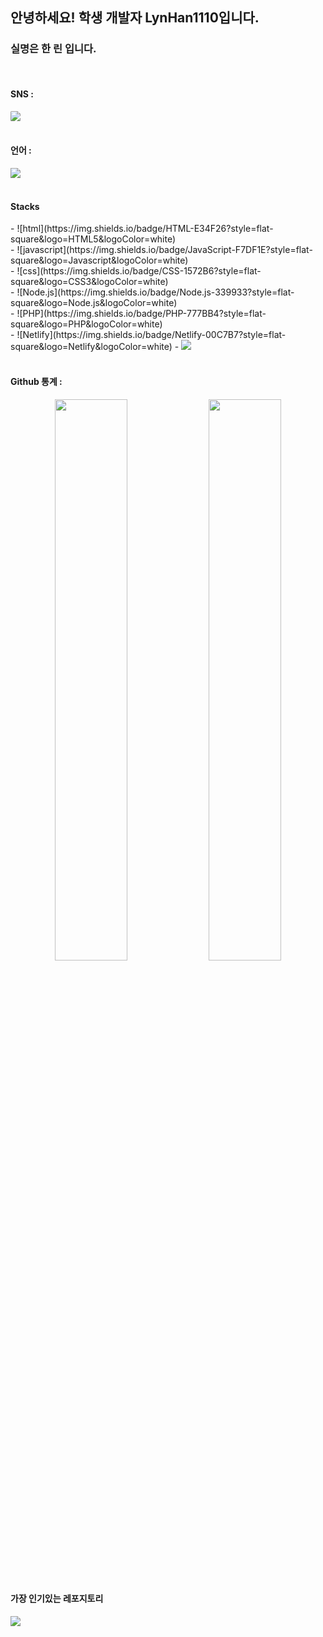 <h2>안녕하세요! 학생 개발자 LynHan1110입니다.</h2>
<h3>  실명은 한 린 입니다.</h3>

  <br />
   <h4>SNS :</h4> 
  <img src="https://discord.c99.nl/widget/theme-1/1000315891898138634.png" style="border-radius: 10%;" />
<br /><br />
<h4>언어 : </h4>
<img src="https://github-readme-stats.vercel.app/api/top-langs/?username=LynHan1110" />
<br />
<br />
<h4>Stacks</h4>
- ![html](https://img.shields.io/badge/HTML-E34F26?style=flat-square&logo=HTML5&logoColor=white)<br />
- ![javascript](https://img.shields.io/badge/JavaScript-F7DF1E?style=flat-square&logo=Javascript&logoColor=white)  <br />
- ![css](https://img.shields.io/badge/CSS-1572B6?style=flat-square&logo=CSS3&logoColor=white)<br />
- ![Node.js](https://img.shields.io/badge/Node.js-339933?style=flat-square&logo=Node.js&logoColor=white)<br />
- ![PHP](https://img.shields.io/badge/PHP-777BB4?style=flat-square&logo=PHP&logoColor=white)<br />
- ![Netlify](https://img.shields.io/badge/Netlify-00C7B7?style=flat-square&logo=Netlify&logoColor=white)
- <img src="https://img.shields.io/badge/-%ED%95%9C%EA%B5%AD%EB%A7%90-blue"/>
<br />
<br />
<h4>Github 통계 : </h4>
<p align="center">
<img src="https://github-readme-stats.vercel.app/api?username=LynHan1110&theme=gotham&show_icons=true&count_private=true&hide_border=true"  width="48%"/>
<img src="https://github-readme-streak-stats.herokuapp.com?user=LynHan1110&theme=gotham&hide_border=true&date_format=M%20j%5B%2C%20Y%5D"  width="48%"/>
<br /><br />
  <h4>가장 인기있는 레포지토리</h4>
<img src="https://github-readme-stats.vercel.app/api/pin/?username=LynHan1110&repo=BibleProject" />
</p>
<br />
<br />

